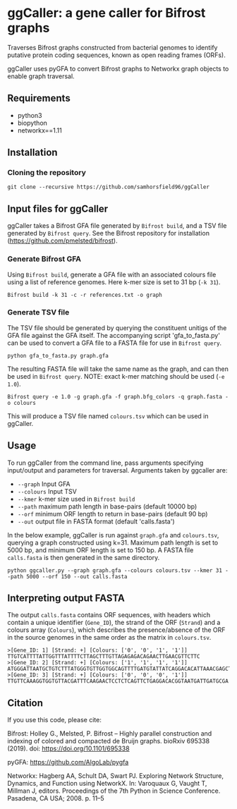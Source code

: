 # ggCaller: a gene caller for Bifrost graphs

Traverses Bifrost graphs constructed from bacterial genomes to identify putative protein coding sequences, known as open reading frames (ORFs).

ggCaller uses pyGFA to convert Bifrost graphs to Networkx graph objects to enable graph traversal.

## Requirements
- python3
- biopython
- networkx==1.11

## Installation

### Cloning the repository

```git clone --recursive https://github.com/samhorsfield96/ggCaller```

## Input files for ggCaller

ggCaller takes a Bifrost GFA file generated by ```Bifrost build```, and a TSV file generated by ```Bifrost query```. See the Bifrost repository for installation (https://github.com/pmelsted/bifrost).

### Generate Bifrost GFA

Using ```Bifrost build```, generate a GFA file with an associated colours file using a list of reference genomes. Here k-mer size is set to 31 bp (```-k 31```).

```Bifrost build -k 31 -c -r references.txt -o graph```

### Generate TSV file

The TSV file should be generated by querying the constituent unitigs of the GFA file against the GFA itself.
The accompanying script 'gfa_to_fasta.py' can be used to convert a GFA file to a FASTA file for use in ```Bifrost query```.

```python gfa_to_fasta.py graph.gfa```

The resulting FASTA file will take the same name as the graph, and can then be used in ```Bifrost query```. NOTE: exact k-mer matching should be used (```-e 1.0```).

```Bifrost query -e 1.0 -g graph.gfa -f graph.bfg_colors -q graph.fasta -o colours```

This will produce a TSV file named ```colours.tsv``` which can be used in ggCaller.

## Usage

To run ggCaller from the command line, pass arguments specifying input/output and parameters for traversal.
Arguments taken by ggcaller are:
- ```--graph``` Input GFA
- ```--colours``` Input TSV
- ```--kmer``` k-mer size used in ```Bifrost build```
- ```--path``` maximum path length in base-pairs (default 10000 bp)
- ```--orf``` minimum ORF length to return in base-pairs (default 90 bp)
- ```--out``` output file in FASTA format (default 'calls.fasta')

In the below example, ggCaller is run against ```graph.gfa``` and ```colours.tsv```, querying a graph constructed using k=31. Maximum path length is set to 5000 bp, and minimum ORF length is set to 150 bp. A FASTA file ```calls.fasta``` is then generated in the same directory.

```python ggcaller.py --graph graph.gfa --colours colours.tsv --kmer 31 --path 5000 --orf 150 --out calls.fasta```

## Interpreting output FASTA

The output ```calls.fasta``` contains ORF sequences, with headers which contain a unique identifier (```Gene_ID```), the strand of the ORF (```Strand```) and a colours array (```Colours```), which describes the presence/absence of the ORF in the source genomes in the same order as the matrix in ```colours.tsv```.

```
>[Gene_ID: 1] [Strand: +] [Colours: ['0', '0', '1', '1']]
TTGTCATTTTATTGGTTTATTTTCTTAGCTTTGTTAGAGAGACAGAACTTGAACGTTCTTC
>[Gene_ID: 2] [Strand: +] [Colours: ['1', '1', '1', '1']]
ATGGGATTAATGCTGTCTTTATGGGTGTTGGTGGCAGTTTTGATGTATTATCAGGACACATTAAACGAGCTCCATTATGGATGCAAAAATTGA
>[Gene_ID: 3] [Strand: +] [Colours: ['0', '0', '0', '1']]
TTGTTCAAAGGTGGTGTTACGATTTCAAGAACTCCTCTCAGTTCTGAGGACACGGTAATGATTGATGCGA
```

## Citation

If you use this code, please cite:

Bifrost: 
Holley G., Melsted, P. Bifrost – Highly parallel construction and indexing of colored and compacted de Bruijn graphs. bioRxiv 695338 (2019). doi: https://doi.org/10.1101/695338

pyGFA: 
https://github.com/AlgoLab/pygfa

Networkx: 
Hagberg AA, Schult DA, Swart PJ. Exploring Network Structure, Dynamics, and Function using NetworkX. In: Varoquaux G, Vaught T, Millman J, editors. Proceedings of the 7th Python in Science Conference. Pasadena, CA USA; 2008. p. 11–5





